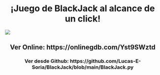 <h1 align="center">¡Juego de BlackJack al alcance de un click!</h1>
<img src="https://github.com/Lucas-E-Soria/BlackJack/assets/136083264/d1d8fdf0-e62f-471f-9df0-50c822b12051" widht="50%">
<h2 align="center">Ver Online: https://onlinegdb.com/Yst9SWztd</h2>
<h3 align="center">Ver desde Github: https://github.com/Lucas-E-Soria/BlackJack/blob/main/BlackJack.py</h3>
